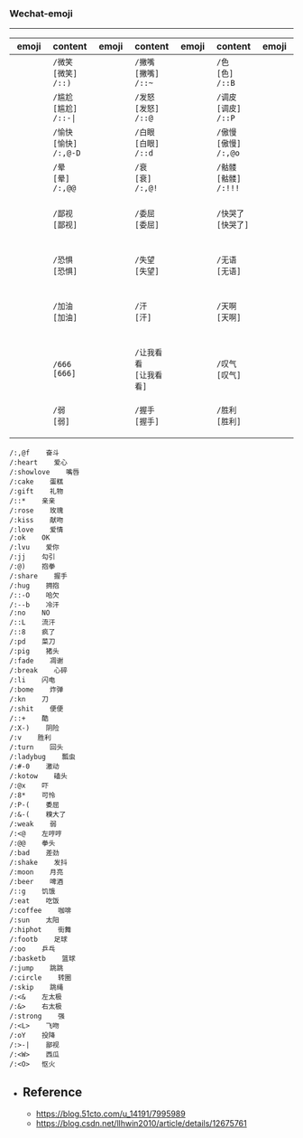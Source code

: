 <style>
    .sticker {
        width: 506px;
        height: 694px;
        font-size: 0;
        text-indent: -999em;
        background: url('.images/other/misc/wechat-sticker-02.png') 0 0 no-repeat;
    }

    .small {
        background: url('.images/other/misc/wechat-sticker-02.png') 0 0 no-repeat;
        vertical-align: middle;
        height: 53px !important;
        width: 53px;
        /* transform: scale(0.50); */
        /* margin-top: -5px;
        margin-left: -3px; */
    }
    .markdown-section {
        max-width: 100%;
    }
</style>

<div style="display: none">
    <div class="sticker"></div>
    <div>
        <div style='display: flex; margin-left: 90px ;margin-bottom: 40px'>
            <div class="small" style="margin-left: 10px; background-position: 0 0;"></div>
            <div class="sticker small" style="margin-left: 10px; background-position: -50px 0;"></div>
            <div class="sticker small" style="margin-left: 10px; background-position: -100px 0;"></div>
        </div>
        <div style='display: flex; margin-left: 90px ;margin-bottom: 40px'>
            <div class="small" style="margin-left: 10px; background-position: 0 -80px;"></div>
            <div class="sticker small" style="margin-left: 10px; background-position: -50px -80px;"></div>
            <div class="sticker small" style="margin-left: 10px; background-position: -100px -80px;"></div>
        </div>
        <div style='display: flex; margin-left: 90px ;margin-bottom: 40px'>
            <div class="small" style="margin-left: 10px; background-position: 0 -160px;"></div>
            <div class="sticker small" style="margin-left: 10px; background-position: -50px -160px;"></div>
            <div class="sticker small" style="margin-left: 10px; background-position: -100px -160px;"></div>
        </div>
    </div>
</div>

<!-- ![](/.images/other/misc/wechat-sticker.png ':size=50%') -->

### Wechat-emoji
<hr/>

| emoji | content | emoji | content | emoji | content | emoji | content | emoji | content | emoji | content | emoji | content | emoji | content | emoji | content | emoji | content |
| :-: | :- | :-: | :- | :-: | :- | :-: | :- | :-: | :- | :-: | :- | :-: | :- | :-: | :- | :-: | :- | :-: | :- |
| <div class="small" style="background-position: 0 0;"/>     | `/微笑`<br>`[微笑]`<br>`/::)`    | <div class="small" style="background-position: -50px 0;"/>        | `/撇嘴`<br>`[撇嘴]`<br>`/::~` | <div class="small" style="background-position: -100px 0;"/>       | `/色`<br>`[色]`<br>`/::B`     | <div class="small" style="background-position: -150px 0;"/>     | `/发呆`<br>`[发呆]`<br>`/::\|`      | <div class="small" style="background-position: -200px 0;"/>      | `/得意`<br>`[得意]`<br>`/:8-)` | <div class="small" style="background-position: -250px 0;"/>       | `/流泪`<br>`[流泪]`<br>`/::<` | <div class="small" style="background-position: -300px 0;"/>       | `/害羞`<br>`[害羞]`<br>`/::$` | <div class="small" style="background-position: -350px 0;"/>     | `/闭嘴`<br>`[闭嘴]`<br>`/::X` | <div class="small" style="background-position: -400px 0;"/>     | `/睡`<br>`[睡]`<br>`/::Z` | <div class="small" style="background-position: -450px 0;"/>     | `/大哭`<br>`[大哭]`<br>`/::'(` |
| <div class="small" style="background-position: 0 -80px;"/> | `/尴尬`<br>`[尴尬]`<br>`/::-\|`  | <div class="small" style="background-position: -50px -80px;"/>    | `/发怒`<br>`[发怒]`<br>`/::@` | <div class="small" style="background-position: -100px -80px;"/>   | `/调皮`<br>`[调皮]`<br>`/::P`  | <div class="small" style="background-position: -150px -80px;"/>     | `/呲牙`<br>`[呲牙]`<br>`/::D`   | <div class="small" style="background-position: -200px -80px;"/>  | `/惊讶`<br>`[惊讶]`<br>`/::O`  | <div class="small" style="background-position: -250px -80px;"/>   | `/难过`<br>`[难过]`<br>`/::(` | <div class="small" style="background-position: -300px -80px;"/>   | ` `<br>`[囧]`<br>` ` | <div class="small" style="background-position: -350px -80px;"/>     | `/抓狂`<br>`[抓狂]`<br>`/::Q` | <div class="small" style="background-position: -400px -80px;"/>     | `/吐`<br>`[吐]`<br>`/::T` | <div class="small" style="background-position: -450px -80px;"/>     | `/偷笑`<br>`[偷笑]`<br>`/:,@P` |
| <div class="small" style="background-position: 0 -160px;"/> | `/愉快`<br>`[愉快]`<br>`/:,@-D`  | <div class="small" style="background-position: -50px -160px;"/>    | `/白眼`<br>`[白眼]`<br>`/::d` | <div class="small" style="background-position: -100px -160px;"/>   | `/傲慢`<br>`[傲慢]`<br>`/:,@o`  | <div class="small" style="background-position: -150px -160px;"/>     | `/困`<br>`[困]`<br>`/:\|-)`   | <div class="small" style="background-position: -200px -160px;"/>  | `/惊恐`<br>`[惊恐]`<br>`/::!`  | <div class="small" style="background-position: -250px -160px;"/>   | `/憨笑`<br>`[憨笑]`<br>`/::>` | <div class="small" style="background-position: -300px -160px;"/>   | `/悠闲`<br>`[悠闲]`<br>`/::,@` | <div class="small" style="background-position: -350px -160px;"/>     | `/咒骂`<br>`[咒骂]`<br>`/::-S` | <div class="small" style="background-position: -400px -160px;"/>     | `/疑问`<br>`[疑问]`<br>`/:?` | <div class="small" style="background-position: -450px -160px;"/>     | `/嘘`<br>`[嘘]`<br>`/:,@x` |
| <div class="small" style="background-position: 0 -240px;"/> | `/晕`<br>`[晕]`<br>`/:,@@`  | <div class="small" style="background-position: -50px -240px;"/>    | `/衰`<br>`[衰]`<br>`/:,@!` | <div class="small" style="background-position: -100px -240px;"/>   | `/骷髅`<br>`[骷髅]`<br>`/:!!!`  | <div class="small" style="background-position: -150px -240px;"/>     | `/敲打`<br>`[敲打]`<br>`/:xx`   | <div class="small" style="background-position: -200px -240px;"/>  | `/再见`<br>`[再见]`<br>`/:bye`  | <div class="small" style="background-position: -250px -240px;"/>   | `/擦汗`<br>`[擦汗]`<br>`/:wipe` | <div class="small" style="background-position: -300px -240px;"/>   | `/抠鼻`<br>`[抠鼻]`<br>`/:dig` | <div class="small" style="background-position: -350px -240px;"/>     | `/鼓掌`<br>`[鼓掌]`<br>`/:handclap` | <div class="small" style="background-position: -400px -240px;"/>     | `/坏笑`<br>`[坏笑]`<br>`/:B-)` | <div class="small" style="background-position: -450px -240px;"/>     | `/右哼哼`<br>`[右哼哼]`<br>`/:@>` |
| <div class="small" style="background-position: 0 -320px;"/> | `/鄙视`<br>`[鄙视]`<br>` `  | <div class="small" style="background-position: -50px -320px;"/>    | `/委屈`<br>`[委屈]`<br>` ` | <div class="small" style="background-position: -100px -320px;"/>   | `/快哭了`<br>`[快哭了]`<br>` `  | <div class="small" style="background-position: -150px -320px;"/>     | `/阴险`<br>`[阴险]`<br>` `   | <div class="small" style="background-position: -200px -320px;"/>  | `/亲亲`<br>`[亲亲]`<br>` `  | <div class="small" style="background-position: -250px -320px;"/>   | `/可怜`<br>`[可怜]`<br>` ` | <div class="small" style="background-position: -300px -320px;"/>   | `/笑脸`<br>`[笑脸]`<br>` ` | <div class="small" style="background-position: -350px -320px;"/>     | `/生病`<br>`[生病]`<br>` ` | <div class="small" style="background-position: -400px -320px;"/>     | `/脸红`<br>`[脸红]`<br>` ` | <div class="small" style="background-position: -450px -320px;"/>     | `/破涕为笑`<br>`[破涕为笑]`<br>` ` |
| <div class="small" style="background-position: 0 -400px;"/> | `/恐惧`<br>`[恐惧]`<br>` `  | <div class="small" style="background-position: -50px -400px;"/>    | `/失望`<br>`[失望]`<br>` ` | <div class="small" style="background-position: -100px -400px;"/>   | `/无语`<br>`[无语]`<br>` `  | <div class="small" style="background-position: -150px -400px;"/>     | `/嘿哈`<br>`[嘿哈]`<br>` `   | <div class="small" style="background-position: -200px -400px;"/>  | `/捂脸`<br>`[捂脸]`<br>` `  | <div class="small" style="background-position: -250px -400px;"/>   | `/奸笑`<br>`[奸笑]`<br>` ` | <div class="small" style="background-position: -300px -400px;"/>   | `/机智`<br>`[机智]`<br>` ` | <div class="small" style="background-position: -350px -400px;"/>     | `/皱眉`<br>`[皱眉]`<br>` ` | <div class="small" style="background-position: -400px -400px;"/>     | `/耶`<br>`[耶]`<br>` ` | <div class="small" style="background-position: -450px -400px;"/>     | `/吃瓜`<br>`[吃瓜]`<br>` ` |
| <div class="small" style="background-position: 0 -480px;"/> | `/加油`<br>`[加油]`<br>` `  | <div class="small" style="background-position: -50px -480px;"/>    | `/汗`<br>`[汗]`<br>` ` | <div class="small" style="background-position: -100px -480px;"/>   | `/天啊`<br>`[天啊]`<br>` `  | <div class="small" style="background-position: -150px -480px;"/>     | `/Emm`<br>`[Emm]`<br>` `   | <div class="small" style="background-position: -200px -480px;"/>  | `/社会社会`<br>`[社会社会]`<br>` `  | <div class="small" style="background-position: -250px -480px;"/>   | `/旺柴`<br>`[旺柴]`<br>` ` | <div class="small" style="background-position: -300px -480px;"/>   | `/好的`<br>`[好的]`<br>` ` | <div class="small" style="background-position: -350px -480px;"/>     | `/打脸`<br>`[打脸]`<br>` ` | <div class="small" style="background-position: -400px -480px;"/>     | `/哇`<br>`[哇]`<br>` ` | <div class="small" style="background-position: -450px -480px;"/>     | `/翻白眼`<br>`[翻白眼]`<br>` ` |
| <div class="small" style="background-position: 0 -560px;"/> | `/666`<br>`[666]`<br>` `  | <div class="small" style="background-position: -50px -560px;"/>    | `/让我看看`<br>`[让我看看]`<br>` ` | <div class="small" style="background-position: -100px -560px;"/>   | `/叹气`<br>`[叹气]`<br>` `  | <div class="small" style="background-position: -150px -560px;"/>     | `/苦涩`<br>`[苦涩]`<br>` `   | <div class="small" style="background-position: -200px -560px;"/>  | `/裂开`<br>`[裂开]`<br>` `  | <div class="small" style="background-position: -250px -560px;"/>   | `/嘴唇`<br>`[嘴唇]`<br>` ` | <div class="small" style="background-position: -300px -560px;"/>   | `/爱心`<br>`[爱心]`<br>` ` | <div class="small" style="background-position: -350px -560px;"/>     | `/心碎`<br>`[心碎]`<br>` ` | <div class="small" style="background-position: -400px -560px;"/>     | `/拥抱`<br>`[拥抱]`<br>` ` | <div class="small" style="background-position: -450px -560px;"/>     | `/强`<br>`[强]`<br>` ` |
| <div class="small" style="background-position: 0 -640px;"/> | `/弱`<br>`[弱]`<br>` `  | <div class="small" style="background-position: -50px -640px;"/>    | `/握手`<br>`[握手]`<br>` ` | <div class="small" style="background-position: -100px -640px;"/>   | `/胜利`<br>`[胜利]`<br>` `  | <div class="small" style="background-position: -150px -640px;"/>     | `/抱拳`<br>`[抱拳]`<br>` `   | <div class="small" style="background-position: -200px -640px;"/>  | `/勾引`<br>`[勾引]`<br>` `  | <div class="small" style="background-position: -250px -640px;"/>   | `/拳头`<br>`[拳头]`<br>` ` | <div class="small" style="background-position: -300px -640px;"/>   | `/OK`<br>`[OK]`<br>` ` | <div class="small" style="background-position: -350px -640px;"/>     | `/合十`<br>`[合十]`<br>` ` | <div class="small" style="background-position: -400px -640px;"/>     | `/啤酒`<br>`[啤酒]`<br>` ` | <div class="small" style="background-position: -450px -640px;"/>     | `/咖啡`<br>`[咖啡]`<br>` ` |

```shell
/:,@f    奋斗
/:heart    爱心
/:showlove    嘴唇
/:cake    蛋糕
/:gift    礼物
/::*    亲亲
/:rose    玫瑰
/:kiss    献吻
/:love    爱情
/:ok    OK
/:lvu    爱你
/:jj    勾引
/:@)    抱拳
/:share    握手
/:hug    拥抱
/::-O    哈欠
/:--b    冷汗
/:no    NO
/::L    流汗
/::8    疯了
/:pd    菜刀
/:pig    猪头
/:fade    凋谢
/:break    心碎
/:li    闪电
/:bome    炸弹
/:kn    刀
/:shit    便便
/::+    酷
/:X-)    阴险
/:v    胜利
/:turn    回头
/:ladybug    瓢虫
/:#-0    激动
/:kotow    磕头
/:@x    吓
/:8*    可怜
/:P-(    委屈
/:&-(    糗大了
/:weak    弱
/:<@    左哼哼
/:@@    拳头
/:bad    差劲
/:shake    发抖
/:moon    月亮
/:beer    啤酒
/::g    饥饿
/:eat    吃饭
/:coffee    咖啡
/:sun    太阳
/:hiphot    街舞
/:footb    足球
/:oo    乒乓
/:basketb    篮球
/:jump    跳跳
/:circle    转圈
/:skip    跳绳
/:<&    左太极
/:&>    右太极
/:strong    强
/:<L>    飞吻
/:oY    投降
/:>-|    鄙视
/:<W>    西瓜
/:<O>   怄火
```

* ## Reference

    + https://blog.51cto.com/u_14191/7995989
    + https://blog.csdn.net/llhwin2010/article/details/12675761
